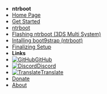 - **ntrboot**
- [Home Page](../../home)
- [Get Started](../../get-started)
- [ntrboot](ntrboot)
- [Flashing ntrboot (3DS Multi System)](index)
- [Intalling boot9strap (ntrboot)](installing-boot9strap)
- [Finalizing Setup](finalizing-setup)
- **Links**
- [![GitHub](https://icongr.am/simple/github.svg?color=808080&size=16)GitHub](https://github.com/hacks-guide/Guide_3DS)
- [![Discord](https://icongr.am/simple/discord.svg?colored&size=16)Discord](https://discord.gg/C29hYvh)
- [![Translate](https://icongr.am/material/translate.svg?color=808080&size=16)Translate](https://crowdin.com/project/3ds-guide)
- [Donate](../donations)
- [About](../about)
